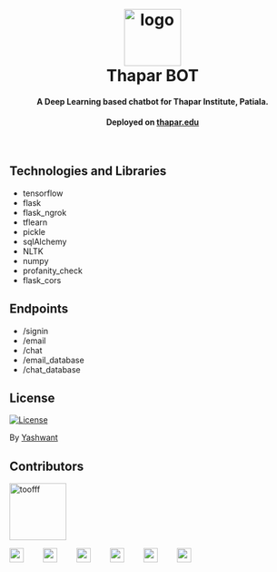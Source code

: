 <h1 align="center">
  <br>
  <a href="http://thapar.edu"><img src="https://raw.githubusercontent.com/meyash/thapar_bot/master/static/img/logo.png?token=AFBER77M5KPDYFZUATEXQJS7OSH6O" alt="logo" width="100"></a>
  <br>
    Thapar BOT
  <br>
</h1>

<h4 align="center">A Deep Learning based chatbot for Thapar Institute, Patiala.</h4>
<h4 align="center">Deployed on <a href="http://thapar.edu">thapar.edu</a></h4>
<br />

## Technologies and Libraries

- tensorflow
- flask
- flask_ngrok
- tflearn
- pickle
- sqlAlchemy
- NLTK
- numpy
- profanity_check
- flask_cors

## Endpoints

- /signin
- /email
- /chat
- /email_database
- /chat_database

## License

[![License](https://img.shields.io/badge/license-MIT-blue.svg)](/LICENSE)

By [Yashwant](https://github.com/meyash)

## Contributors

<img src="https://avatars3.githubusercontent.com/u/21121279?s=460&u=f0450278b2b569c4443ab8ee03f9dff7015da5bf&v=4" width="100px;" alt="toofff"/><br />

<a href="https://meyash.xyz/" style="margin-right:30px;"><img src="https://meyash.xyz/assets/icons/siteicon.png" width="25"></a>
<a href="https://meyash.xyz/resume.pdf" style="margin-right:30px;"><img src="https://cdn.jsdelivr.net/npm/simple-icons@v3/icons/libreoffice.svg" width="25"></a> 
<a href="https://www.linkedin.com/in/meyash21/" style="margin-right:30px;"><img src="https://cdn.jsdelivr.net/npm/simple-icons@v3/icons/linkedin.svg" width="25"></a>
<a href="https://twitter.com/meyash21" style="margin-right:30px;"><img src="https://cdn.jsdelivr.net/npm/simple-icons@v3/icons/twitter.svg" width="25"></a>
<a href="https://www.instagram.com/meyash21/" style="margin-right:30px;"><img src="https://cdn.jsdelivr.net/npm/simple-icons@v3/icons/instagram.svg" width="25"></a>
<a href="https://www.codechef.com/users/meyash21" style="margin-right:30px;"><img src="https://cdn.jsdelivr.net/npm/simple-icons@v3/icons/codechef.svg" width="25"></a>  
